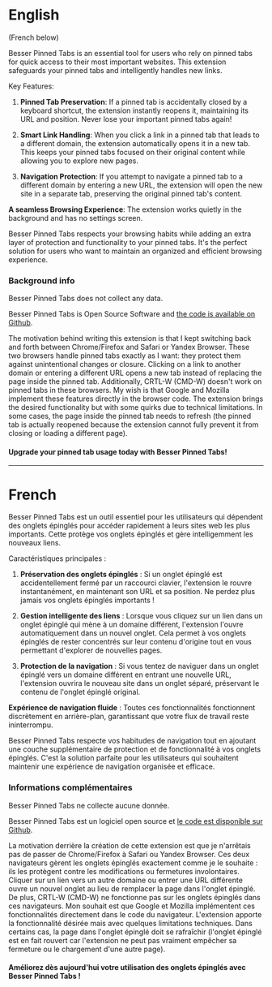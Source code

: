 # English
(French below)

Besser Pinned Tabs is an essential tool for users who rely on pinned tabs for quick access to their most important websites. This extension safeguards your pinned tabs and intelligently handles new links. 

Key Features:

1. **Pinned Tab Preservation**: If a pinned tab is accidentally closed by a keyboard shortcut, the extension instantly reopens it, maintaining its URL and position. Never lose your important pinned tabs again!

2. **Smart Link Handling**: When you click a link in a pinned tab that leads to a different domain, the extension automatically opens it in a new tab. This keeps your pinned tabs focused on their original content while allowing you to explore new pages.

3. **Navigation Protection**: If you attempt to navigate a pinned tab to a different domain by entering a new URL, the extension will open the new site in a separate tab, preserving the original pinned tab's content.

**A seamless Browsing Experience**: The extension works quietly in the background and has no settings screen.

Besser Pinned Tabs respects your browsing habits while adding an extra layer of protection and functionality to your pinned tabs. It's the perfect solution for users who want to maintain an organized and efficient browsing experience.

### Background info

Besser Pinned Tabs does not collect any data.

Besser Pinned Tabs is Open Source Software and [the code is available on Github](https://github.com/RetroYogi/Besser-Pinned-Tabs/).

The motivation behind writing this extension is that I kept switching back and forth between Chrome/Firefox and Safari or Yandex Browser. These two browsers handle pinned tabs exactly as I want: they protect them against unintentional changes or closure. Clicking on a link to another domain or entering a different URL opens a new tab instead of replacing the page inside the pinned tab. Additionally, CRTL-W (CMD-W) doesn't work on pinned tabs in these browsers. My wish is that Google and Mozilla implement these features directly in the browser code. The extension brings the desired functionality but with some quirks due to technical limitations. In some cases, the page inside the pinned tab needs to refresh (the pinned tab is actually reopened because the extension cannot fully prevent it from closing or loading a different page).

#### Upgrade your pinned tab usage today with Besser Pinned Tabs!

---

# French

Besser Pinned Tabs est un outil essentiel pour les utilisateurs qui dépendent des onglets épinglés pour accéder rapidement à leurs sites web les plus importants. Cette protège vos onglets épinglés et gère intelligemment les nouveaux liens.

Caractéristiques principales :

1. **Préservation des onglets épinglés** : Si un onglet épinglé est accidentellement fermé par un raccourci clavier, l'extension le rouvre instantanément, en maintenant son URL et sa position. Ne perdez plus jamais vos onglets épinglés importants !

2. **Gestion intelligente des liens** : Lorsque vous cliquez sur un lien dans un onglet épinglé qui mène à un domaine différent, l'extension l'ouvre automatiquement dans un nouvel onglet. Cela permet à vos onglets épinglés de rester concentrés sur leur contenu d'origine tout en vous permettant d'explorer de nouvelles pages.

3. **Protection de la navigation** : Si vous tentez de naviguer dans un onglet épinglé vers un domaine différent en entrant une nouvelle URL, l'extension ouvrira le nouveau site dans un onglet séparé, préservant le contenu de l'onglet épinglé original.

**Expérience de navigation fluide** : Toutes ces fonctionnalités fonctionnent discrètement en arrière-plan, garantissant que votre flux de travail reste ininterrompu.

Besser Pinned Tabs respecte vos habitudes de navigation tout en ajoutant une couche supplémentaire de protection et de fonctionnalité à vos onglets épinglés. C'est la solution parfaite pour les utilisateurs qui souhaitent maintenir une expérience de navigation organisée et efficace.

### Informations complémentaires

Besser Pinned Tabs ne collecte aucune donnée.

Besser Pinned Tabs est un logiciel open source et [le code est disponible sur Github](https://github.com/RetroYogi/Besser-Pinned-Tabs/).

La motivation derrière la création de cette extension est que je n'arrêtais pas de passer de Chrome/Firefox à Safari ou Yandex Browser. Ces deux navigateurs gèrent les onglets épinglés exactement comme je le souhaite : ils les protègent contre les modifications ou fermetures involontaires. Cliquer sur un lien vers un autre domaine ou entrer une URL différente ouvre un nouvel onglet au lieu de remplacer la page dans l'onglet épinglé. De plus, CRTL-W (CMD-W) ne fonctionne pas sur les onglets épinglés dans ces navigateurs. Mon souhait est que Google et Mozilla implémentent ces fonctionnalités directement dans le code du navigateur. L'extension apporte la fonctionnalité désirée mais avec quelques limitations techniques. Dans certains cas, la page dans l'onglet épinglé doit se rafraîchir (l'onglet épinglé est en fait rouvert car l'extension ne peut pas vraiment empêcher sa fermeture ou le chargement d'une autre page).

#### Améliorez dès aujourd'hui votre utilisation des onglets épinglés avec Besser Pinned Tabs !
